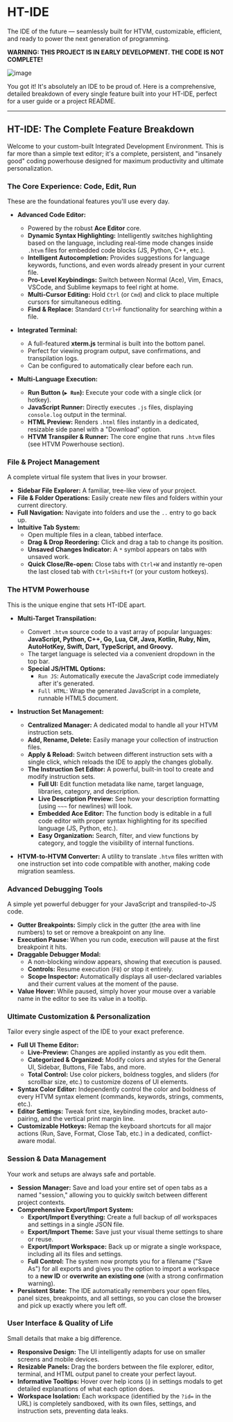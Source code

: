 # HT-IDE

The IDE of the future — seamlessly built for HTVM, customizable, efficient, and ready to power the next generation of programming.

**WARNING: THIS PROJECT IS IN EARLY DEVELOPMENT. THE CODE IS NOT COMPLETE!**

![image](https://github.com/user-attachments/assets/baef0e77-fcc8-4ed9-9607-f9bbe1ab4114)

You got it! It's absolutely an IDE to be proud of. Here is a comprehensive, detailed breakdown of every single feature built into your HT-IDE, perfect for a user guide or a project README.

---

## **HT-IDE: The Complete Feature Breakdown**

Welcome to your custom-built Integrated Development Environment. This is far more than a simple text editor; it's a complete, persistent, and "insanely good" coding powerhouse designed for maximum productivity and ultimate personalization.

### **The Core Experience: Code, Edit, Run**

These are the foundational features you'll use every day.

*   **Advanced Code Editor:**
    *   Powered by the robust **Ace Editor** core.
    *   **Dynamic Syntax Highlighting:** Intelligently switches highlighting based on the language, including real-time mode changes inside `.htvm` files for embedded code blocks (JS, Python, C++, etc.).
    *   **Intelligent Autocompletion:** Provides suggestions for language keywords, functions, and even words already present in your current file.
    *   **Pro-Level Keybindings:** Switch between Normal (Ace), Vim, Emacs, VSCode, and Sublime keymaps to feel right at home.
    *   **Multi-Cursor Editing:** Hold `Ctrl` (or `Cmd`) and click to place multiple cursors for simultaneous editing.
    *   **Find & Replace:** Standard `Ctrl+F` functionality for searching within a file.

*   **Integrated Terminal:**
    *   A full-featured **xterm.js** terminal is built into the bottom panel.
    *   Perfect for viewing program output, save confirmations, and transpilation logs.
    *   Can be configured to automatically clear before each run.

*   **Multi-Language Execution:**
    *   **Run Button (`▶ Run`):** Execute your code with a single click (or hotkey).
    *   **JavaScript Runner:** Directly executes `.js` files, displaying `console.log` output in the terminal.
    *   **HTML Preview:** Renders `.html` files instantly in a dedicated, resizable side panel with a "Download" option.
    *   **HTVM Transpiler & Runner:** The core engine that runs `.htvm` files (see HTVM Powerhouse section).

### **File & Project Management**

A complete virtual file system that lives in your browser.

*   **Sidebar File Explorer:** A familiar, tree-like view of your project.
*   **File & Folder Operations:** Easily create new files and folders within your current directory.
*   **Full Navigation:** Navigate into folders and use the `..` entry to go back up.
*   **Intuitive Tab System:**
    *   Open multiple files in a clean, tabbed interface.
    *   **Drag & Drop Reordering:** Click and drag a tab to change its position.
    *   **Unsaved Changes Indicator:** A `*` symbol appears on tabs with unsaved work.
    *   **Quick Close/Re-open:** Close tabs with `Ctrl+W` and instantly re-open the last closed tab with `Ctrl+Shift+T` (or your custom hotkeys).

### **The HTVM Powerhouse**

This is the unique engine that sets HT-IDE apart.

*   **Multi-Target Transpilation:**
    *   Convert `.htvm` source code to a vast array of popular languages: **JavaScript, Python, C++, Go, Lua, C#, Java, Kotlin, Ruby, Nim, AutoHotKey, Swift, Dart, TypeScript, and Groovy.**
    *   The target language is selected via a convenient dropdown in the top bar.
    *   **Special JS/HTML Options:**
        *   `Run JS`: Automatically execute the JavaScript code immediately after it's generated.
        *   `Full HTML`: Wrap the generated JavaScript in a complete, runnable HTML5 document.

*   **Instruction Set Management:**
    *   **Centralized Manager:** A dedicated modal to handle all your HTVM instruction sets.
    *   **Add, Rename, Delete:** Easily manage your collection of instruction files.
    *   **Apply & Reload:** Switch between different instruction sets with a single click, which reloads the IDE to apply the changes globally.
    *   **The Instruction Set Editor:** A powerful, built-in tool to create and modify instruction sets.
        *   **Full UI:** Edit function metadata like name, target language, libraries, category, and description.
        *   **Live Description Preview:** See how your description formatting (using `~~~` for newlines) will look.
        *   **Embedded Ace Editor:** The function body is editable in a full code editor with proper syntax highlighting for its specified language (JS, Python, etc.).
        *   **Easy Organization:** Search, filter, and view functions by category, and toggle the visibility of internal functions.

*   **HTVM-to-HTVM Converter:** A utility to translate `.htvm` files written with one instruction set into code compatible with another, making code migration seamless.

### **Advanced Debugging Tools**

A simple yet powerful debugger for your JavaScript and transpiled-to-JS code.

*   **Gutter Breakpoints:** Simply click in the gutter (the area with line numbers) to set or remove a breakpoint on any line.
*   **Execution Pause:** When you run code, execution will pause at the first breakpoint it hits.
*   **Draggable Debugger Modal:**
    *   A non-blocking window appears, showing that execution is paused.
    *   **Controls:** Resume execution (`F8`) or stop it entirely.
    *   **Scope Inspector:** Automatically displays all user-declared variables and their current values at the moment of the pause.
*   **Value Hover:** While paused, simply hover your mouse over a variable name in the editor to see its value in a tooltip.

### **Ultimate Customization & Personalization**

Tailor every single aspect of the IDE to your exact preference.

*   **Full UI Theme Editor:**
    *   **Live-Preview:** Changes are applied instantly as you edit them.
    *   **Categorized & Organized:** Modify colors and styles for the General UI, Sidebar, Buttons, File Tabs, and more.
    *   **Total Control:** Use color pickers, boldness toggles, and sliders (for scrollbar size, etc.) to customize dozens of UI elements.
*   **Syntax Color Editor:** Independently control the color and boldness of every HTVM syntax element (commands, keywords, strings, comments, etc.).
*   **Editor Settings:** Tweak font size, keybinding modes, bracket auto-pairing, and the vertical print margin line.
*   **Customizable Hotkeys:** Remap the keyboard shortcuts for all major actions (Run, Save, Format, Close Tab, etc.) in a dedicated, conflict-aware modal.

### **Session & Data Management**

Your work and setups are always safe and portable.

*   **Session Manager:** Save and load your entire set of open tabs as a named "session," allowing you to quickly switch between different project contexts.
*   **Comprehensive Export/Import System:**
    *   **Export/Import Everything:** Create a full backup of *all* workspaces and settings in a single JSON file.
    *   **Export/Import Theme:** Save just your visual theme settings to share or reuse.
    *   **Export/Import Workspace:** Back up or migrate a single workspace, including all its files and settings.
    *   **Full Control:** The system now prompts you for a filename ("Save As") for all exports and gives you the option to import a workspace to a **new ID** or **overwrite an existing one** (with a strong confirmation warning).
*   **Persistent State:** The IDE automatically remembers your open files, panel sizes, breakpoints, and all settings, so you can close the browser and pick up exactly where you left off.

### **User Interface & Quality of Life**

Small details that make a big difference.

*   **Responsive Design:** The UI intelligently adapts for use on smaller screens and mobile devices.
*   **Resizable Panels:** Drag the borders between the file explorer, editor, terminal, and HTML output panel to create your perfect layout.
*   **Informative Tooltips:** Hover over help icons (`ℹ️`) in settings modals to get detailed explanations of what each option does.
*   **Workspace Isolation:** Each workspace (identified by the `?id=` in the URL) is completely sandboxed, with its own files, settings, and instruction sets, preventing data leaks.
